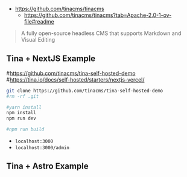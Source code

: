 * https://github.com/tinacms/tinacms
    * https://github.com/tinacms/tinacms?tab=Apache-2.0-1-ov-file#readme

>  A fully open-source headless CMS that supports Markdown and Visual Editing 

## Tina + NextJS Example

#https://github.com/tinacms/tina-self-hosted-demo
#https://tina.io/docs/self-hosted/starters/nextjs-vercel/


```sh
git clone https://github.com/tinacms/tina-self-hosted-demo
#rm -rf .git

#yarn install
npm install
npm run dev

#npm run build
```

* `localhost:3000`
* `localhost:3000/admin`



## Tina + Astro Example